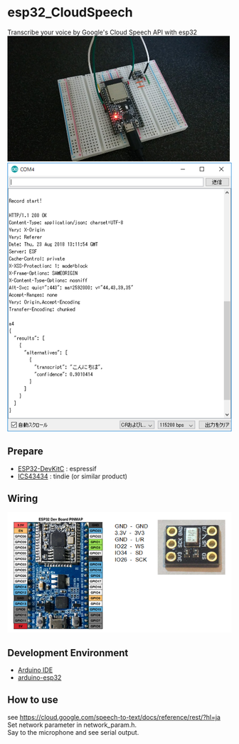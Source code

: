 # esp32_CloudSpeech
Transcribe your voice by Google's Cloud Speech API with esp32<br>
 ![photo1](doc/photo1.jpg)
 ![Transcribe](doc/Transcribe.png)
 
## Prepare
- [ESP32-DevKitC](https://www.espressif.com/en/products/hardware/esp32-devkitc/overview)  : espressif
- [ICS43434](https://www.tindie.com/products/onehorse/ics43434-i2s-digital-microphone/) : tindie (or similar product)

## Wiring
 ![Wiring](doc/Wiring.png)

## Development Environment
- [Arduino IDE](https://www.arduino.cc/en/main/software)
- [arduino-esp32](https://github.com/espressif/arduino-esp32)

## How to use
see https://cloud.google.com/speech-to-text/docs/reference/rest/?hl=ja<br>
Set network parameter in network_param.h.<br>
Say to the microphone and see serial output.
